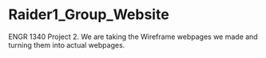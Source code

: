 # Raider1_Group_Website
ENGR 1340 Project 2. We are taking the Wireframe webpages we made and turning them into actual webpages.

